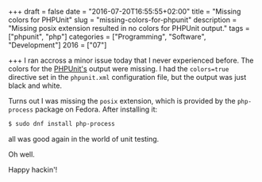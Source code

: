 +++
draft = false
date = "2016-07-20T16:55:55+02:00"
title = "Missing colors for PHPUnit"
slug = "missing-colors-for-phpunit"
description = "Missing posix extension resulted in no colors for PHPUnit output."
tags = ["phpunit", "php"]
categories = ["Programming", "Software", "Development"]
2016 = ["07"]

+++
I ran accross a minor issue today that I never experienced before. The colors for the [PHPUnit's](https://phpunit.de/) output were missing. I had the `colors=true` directive set in the `phpunit.xml` configuration file, but the output was just black and white.

Turns out I was missing the `posix` extension, which is provided by the `php-process` package on Fedora. After installing it:

``` bash
$ sudo dnf install php-process
```

all was good again in the world of unit testing.

Oh well.

Happy hackin'!
